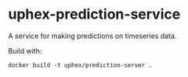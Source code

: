 # uphex-prediction-service
A service for making predictions on timeseries data.

Build with:

    docker build -t uphex/prediction-server .
